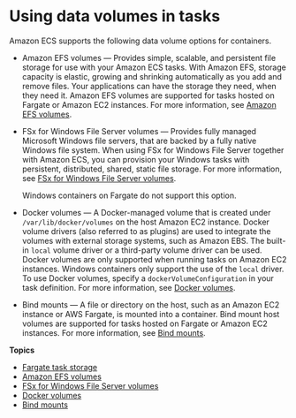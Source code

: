 # Using data volumes in tasks<a name="using_data_volumes"></a>

Amazon ECS supports the following data volume options for containers\.
+ Amazon EFS volumes — Provides simple, scalable, and persistent file storage for use with your Amazon ECS tasks\. With Amazon EFS, storage capacity is elastic, growing and shrinking automatically as you add and remove files\. Your applications can have the storage they need, when they need it\. Amazon EFS volumes are supported for tasks hosted on Fargate or Amazon EC2 instances\. For more information, see [Amazon EFS volumes](efs-volumes.md)\.
+ FSx for Windows File Server volumes — Provides fully managed Microsoft Windows file servers, that are backed by a fully native Windows file system\. When using FSx for Windows File Server together with Amazon ECS, you can provision your Windows tasks with persistent, distributed, shared, static file storage\. For more information, see [FSx for Windows File Server volumes](wfsx-volumes.md)\.

  Windows containers on Fargate do not support this option\.
+ Docker volumes — A Docker\-managed volume that is created under `/var/lib/docker/volumes` on the host Amazon EC2 instance\. Docker volume drivers \(also referred to as plugins\) are used to integrate the volumes with external storage systems, such as Amazon EBS\. The built\-in `local` volume driver or a third\-party volume driver can be used\. Docker volumes are only supported when running tasks on Amazon EC2 instances\. Windows containers only support the use of the `local` driver\. To use Docker volumes, specify a `dockerVolumeConfiguration` in your task definition\. For more information, see [Docker volumes](docker-volumes.md)\.
+ Bind mounts — A file or directory on the host, such as an Amazon EC2 instance or AWS Fargate, is mounted into a container\. Bind mount host volumes are supported for tasks hosted on Fargate or Amazon EC2 instances\. For more information, see [Bind mounts](bind-mounts.md)\.

**Topics**
+ [Fargate task storage](fargate-task-storage.md)
+ [Amazon EFS volumes](efs-volumes.md)
+ [FSx for Windows File Server volumes](wfsx-volumes.md)
+ [Docker volumes](docker-volumes.md)
+ [Bind mounts](bind-mounts.md)